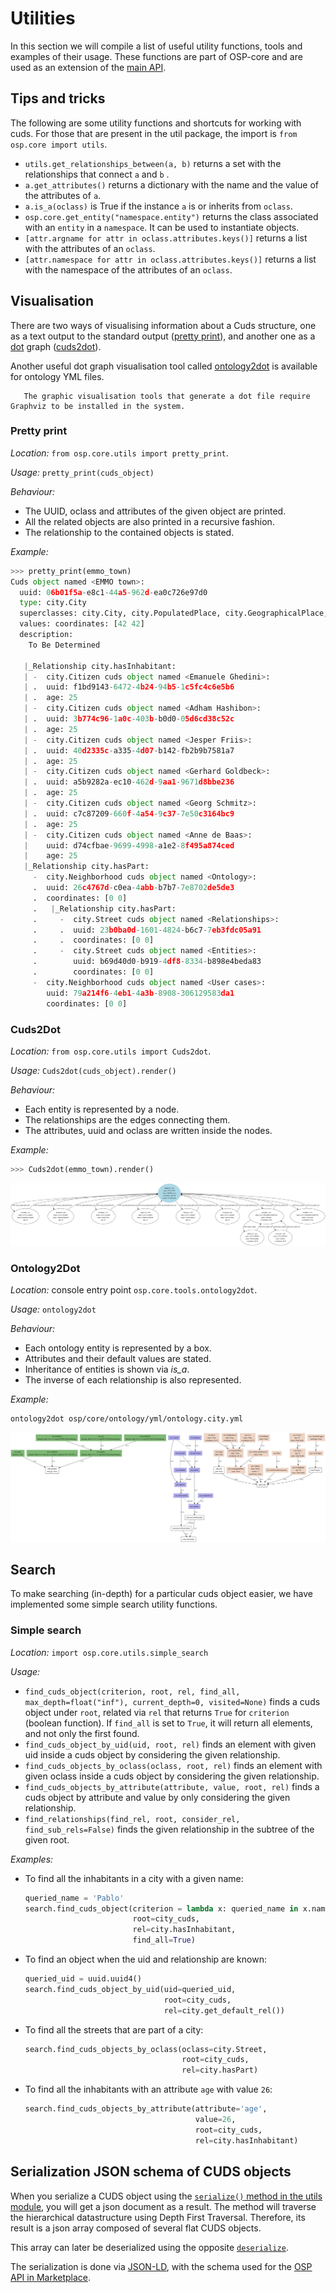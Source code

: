 # Utilities

In this section we will compile a list of useful utility functions, tools and examples of their usage.
These functions are part of OSP-core and are used as an extension of the [main API](../detailed_design.md#cuds-api).

## Tips and tricks

The following are some utility functions and shortcuts for working with cuds.
For those that are present in the util package, the import is `from osp.core import utils`.

- `utils.get_relationships_between(a, b)` returns a set with the relationships that connect `a` and `b` .
- `a.get_attributes()` returns a dictionary with the name and the value of the attributes of `a`.
- `a.is_a(oclass)` is True if the instance `a` is or inherits from `oclass`.
- `osp.core.get_entity("namespace.entity")` returns the class associated with an `entity` in a
  `namespace`. It can be used to instantiate objects.
- `[attr.argname for attr in oclass.attributes.keys()]` returns a list with the attributes of an `oclass`.
- `[attr.namespace for attr in oclass.attributes.keys()]` returns a list with the namespace of the attributes of an `oclass`.

## Visualisation

There are two ways of visualising information about a Cuds structure,
one as a text output to the standard output ([pretty print](#pretty-print)),
and another one as a [dot](https://www.graphviz.org/pdf/dotguide.pdf) graph ([cuds2dot](#cuds2dot)).

Another useful dot graph visualisation tool called [ontology2dot](#ontology2dot) is available for ontology YML files.

```{warning}
   The graphic visualisation tools that generate a dot file require Graphviz to be installed in the system.
```

### Pretty print

_Location:_ `from osp.core.utils import pretty_print`.

_Usage:_ `pretty_print(cuds_object)`

_Behaviour:_

- The UUID, oclass and attributes of the given object are printed.
- All the related objects are also printed in a recursive fashion.
- The relationship to the contained objects is stated.

_Example:_

```py
>>> pretty_print(emmo_town)
Cuds object named <EMMO town>:
  uuid: 06b01f5a-e8c1-44a5-962d-ea0c726e97d0
  type: city.City
  superclasses: city.City, city.PopulatedPlace, city.GeographicalPlace, cuba.Entity
  values: coordinates: [42 42]
  description:
    To Be Determined

   |_Relationship city.hasInhabitant:
   | -  city.Citizen cuds object named <Emanuele Ghedini>:
   | .  uuid: f1bd9143-6472-4b24-94b5-1c5fc4c6e5b6
   | .  age: 25
   | -  city.Citizen cuds object named <Adham Hashibon>:
   | .  uuid: 3b774c96-1a0c-403b-b0d0-05d6cd38c52c
   | .  age: 25
   | -  city.Citizen cuds object named <Jesper Friis>:
   | .  uuid: 40d2335c-a335-4d07-b142-fb2b9b7581a7
   | .  age: 25
   | -  city.Citizen cuds object named <Gerhard Goldbeck>:
   | .  uuid: a5b9282a-ec10-462d-9aa1-9671d8bbe236
   | .  age: 25
   | -  city.Citizen cuds object named <Georg Schmitz>:
   | .  uuid: c7c87209-660f-4a54-9c37-7e50c3164bc9
   | .  age: 25
   | -  city.Citizen cuds object named <Anne de Baas>:
   |    uuid: d74cfbae-9699-4998-a1e2-8f495a874ced
   |    age: 25
   |_Relationship city.hasPart:
     -  city.Neighborhood cuds object named <Ontology>:
     .  uuid: 26c4767d-c0ea-4abb-b7b7-7e8702de5de3
     .  coordinates: [0 0]
     .   |_Relationship city.hasPart:
     .     -  city.Street cuds object named <Relationships>:
     .     .  uuid: 23b0ba0d-1601-4824-b6c7-7eb3fdc05a91
     .     .  coordinates: [0 0]
     .     -  city.Street cuds object named <Entities>:
     .        uuid: b69d40d0-b919-4df8-8334-b898e4beda83
     .        coordinates: [0 0]
     -  city.Neighborhood cuds object named <User cases>:
        uuid: 79a214f6-4eb1-4a3b-8908-306129583da1
        coordinates: [0 0]

```

### Cuds2Dot

_Location:_ `from osp.core.utils import Cuds2dot`.

_Usage:_ `Cuds2dot(cuds_object).render()`

_Behaviour:_

- Each entity is represented by a node.
- The relationships are the edges connecting them.
- The attributes, uuid and oclass are written inside the nodes.

_Example:_

```py
>>> Cuds2dot(emmo_town).render()
```

![](../_static/cuds2dot.png "cuds2dot sample image")

### Ontology2Dot

_Location:_ console entry point `osp.core.tools.ontology2dot`.

_Usage:_ `ontology2dot`

_Behaviour:_

- Each ontology entity is represented by a box.
- Attributes and their default values are stated.
- Inheritance of entities is shown via _is_a_.
- The inverse of each relationship is also represented.

_Example:_

```sh
ontology2dot osp/core/ontology/yml/ontology.city.yml
```

![](../_static/ontology2dot.png "ontology2dot sample image")

## Search

To make searching (in-depth) for a particular cuds object easier,
we have implemented some simple search utility functions.

### Simple search

_Location:_ `import osp.core.utils.simple_search`

_Usage:_

- `find_cuds_object(criterion, root, rel, find_all, max_depth=float("inf"), current_depth=0, visited=None)`
  finds a cuds object under `root`, related via `rel` that returns `True` for `criterion` (boolean function).
  If `find_all` is set to `True`, it will return all elements, and not only the first found.
- `find_cuds_object_by_uid(uid, root, rel)`
  finds an element with given uid inside a cuds object by considering the given relationship.
- `find_cuds_objects_by_oclass(oclass, root, rel)`
  finds an element with given oclass inside a cuds object by considering the given relationship.
- `find_cuds_objects_by_attribute(attribute, value, root, rel)`
  finds a cuds object by attribute and value by only considering the given relationship.
- `find_relationships(find_rel, root, consider_rel, find_sub_rels=False)`
  finds the given relationship in the subtree of the given root.

_Examples:_

- To find all the inhabitants in a city with a given name:

  ```py
  queried_name = 'Pablo'
  search.find_cuds_object(criterion = lambda x: queried_name in x.name,
                          root=city_cuds,
                          rel=city.hasInhabitant,
                          find_all=True)
  ```

- To find an object when the uid and relationship are known:

  ```py
  queried_uid = uuid.uuid4()
  search.find_cuds_object_by_uid(uid=queried_uid,
                                 root=city_cuds,
                                 rel=city.get_default_rel())
  ```

- To find all the streets that are part of a city:

  ```py
  search.find_cuds_objects_by_oclass(oclass=city.Street,
                                     root=city_cuds,
                                     rel=city.hasPart)
  ```

- To find all the inhabitants with an attribute `age` with value `26`:

  ```py
  search.find_cuds_objects_by_attribute(attribute='age',
                                        value=26,
                                        root=city_cuds,
                                        rel=city.hasInhabitant)
  ```

## Serialization JSON schema of CUDS objects

When you serialize a CUDS object using the
[`serialize()` method in the utils module](../api_reference.md#osp.core.utils.general.serialize),
you will get a json document as a result.
The method will traverse the hierarchical datastructure
using Depth First Traversal.
Therefore, its result is a json array composed of several flat CUDS objects.

This array can later be deserialized using the opposite
[`deserialize`](../api_reference.md#osp.core.utils.general.deserialize).

The serialization is done via [JSON-LD](https://json-ld.org/),
with the schema used for the [OSP API in Marketplace](https://gitlab.cc-asp.fraunhofer.de/MarketPlace/osp-api).
